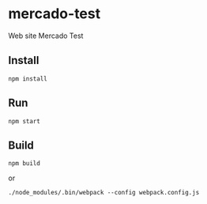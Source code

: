 # mercado-test
Web site Mercado Test

## Install
```
npm install
```

## Run
```
npm start
```

## Build
```
npm build
```
or
```
./node_modules/.bin/webpack --config webpack.config.js
```
